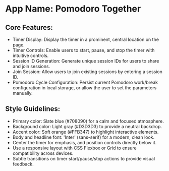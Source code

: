 # **App Name**: Pomodoro Together

## Core Features:

- Timer Display: Display the timer in a prominent, central location on the page.
- Timer Controls: Enable users to start, pause, and stop the timer with intuitive controls.
- Session ID Generation: Generate unique session IDs for users to share and join sessions.
- Join Session: Allow users to join existing sessions by entering a session ID.
- Pomodoro Cycle Configuration: Persist current Pomodoro work/break configuration in local storage, or allow the user to set the parameters manually.

## Style Guidelines:

- Primary color: Slate blue (#708090) for a calm and focused atmosphere.
- Background color: Light gray (#D3D3D3) to provide a neutral backdrop.
- Accent color: Soft orange (#FFB347) to highlight interactive elements.
- Body and headline font: 'Inter' (sans-serif) for a modern, clean look.
- Center the timer for emphasis, and position controls directly below it.
- Use a responsive layout with CSS Flexbox or Grid to ensure compatibility across devices.
- Subtle transitions on timer start/pause/stop actions to provide visual feedback.